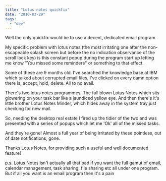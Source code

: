 ```yaml
---
title: "Lotus notes quickfix"
date: "2010-03-29"
tags: 
  - "dev"
---
```


Well the only quickfix would be to use a decent, dedicated email program.

My specific problem with lotus notes (the most irritating one after the non-escapeable splash screen but before the no indication observance of the scroll lock key) is this constant popup during the program start up letting me know "You missed some reminders" or something to that effect.

Some of these are 9 months old. I've searched the knowledge base at IBM which talked about corrupted email files, I've clicked on every damn option there is, accept, hold, delete. All to no avail.

There's two lotus notes programmes. The full blown Lotus Notes which sits glowering on your task bar like a jaundiced yellow eye. And then there's it's little brother Lotus Notes Minder, which hides away in the system tray just checking for new mail.

So, needing the desktop real estate I fired up the tidier of the two and was presented with a series of popups which let me 'Ok' all of the missed tasks.

And they're gone! Almost a full year of being irritated by these pointless, out of date notifications, gone.

Thanks Lotus Notes, for providing such a useful and well documented feature!

p.s. Lotus Notes isn't actually all that bad if you want the full gamut of email, calendar management, task sharing, file sharing etc all under one program. But if all you want is an email program then it's a pain
